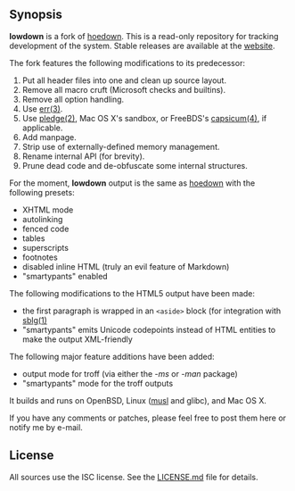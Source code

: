 ## Synopsis

**lowdown** is a fork of [hoedown](https://github.com/hoedown/hoedown).
This is a read-only repository for tracking development of the system.
Stable releases are available at the [website](https://kristaps.bsd.lv/lowdown).

The fork features the following modifications to its predecessor:

1. Put all header files into one and clean up source layout.
2. Remove all macro cruft (Microsoft checks and builtins).
3. Remove all option handling.
4. Use [err(3)](http://man.openbsd.org/err.3).
5. Use [pledge(2)](http://man.openbsd.org/pledge.2), Mac OS X's sandbox,
   or FreeBDS's
   [capsicum(4)](https://www.freebsd.org/cgi/man.cgi?query=capsicum),
   if applicable.
6. Add manpage.
7. Strip use of externally-defined memory management.
8. Rename internal API (for brevity).
9. Prune dead code and de-obfuscate some internal structures.

For the moment, **lowdown** output is the same as
[hoedown](https://github.com/hoedown/hoedown) with the following presets:

- XHTML mode
- autolinking
- fenced code
- tables
- superscripts
- footnotes
- disabled inline HTML (truly an evil feature of Markdown)
- "smartypants" enabled

The following modifications to the HTML5 output have been made:

- the first paragraph is wrapped in an `<aside>` block (for integration
  with [sblg(1)](https://kristaps.bsd.lv/sblg)
- "smartypants" emits Unicode codepoints instead of HTML entities to
  make the output XML-friendly

The following major feature additions have been added:

- output mode for troff (via either the *-ms* or *-man* package)
- "smartypants" mode for the troff outputs

It builds and runs on OpenBSD, Linux ([musl](https://www.musl-libc.org/)
and glibc), and Mac OS X.

If you have any comments or patches, please feel free to post them here
or notify me by e-mail.

## License

All sources use the ISC license.
See the [LICENSE.md](LICENSE.md) file for details.
